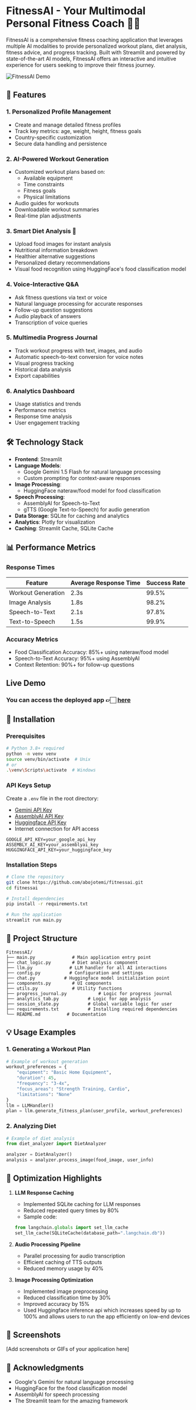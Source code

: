# FitnessAI - Your Multimodal Personal Fitness Coach 🏋️‍♂️

FitnessAI is a comprehensive fitness coaching application that leverages multiple AI modalities to provide personalized workout plans, diet analysis, fitness advice, and progress tracking. Built with Streamlit and powered by state-of-the-art AI models, FitnessAI offers an interactive and intuitive experience for users seeking to improve their fitness journey.

![FitnessAI Demo](insert_demo_gif_here.gif)

## 🌟 Features

### 1. Personalized Profile Management
- Create and manage detailed fitness profiles
- Track key metrics: age, weight, height, fitness goals
- Country-specific customization
- Secure data handling and persistence

### 2. AI-Powered Workout Generation
- Customized workout plans based on:
  - Available equipment
  - Time constraints
  - Fitness goals
  - Physical limitations
- Audio guides for workouts
- Downloadable workout summaries
- Real-time plan adjustments

### 3. Smart Diet Analysis 🍎
- Upload food images for instant analysis
- Nutritional information breakdown
- Healthier alternative suggestions
- Personalized dietary recommendations
- Visual food recognition using HuggingFace's food classification model

### 4. Voice-Interactive Q&A
- Ask fitness questions via text or voice
- Natural language processing for accurate responses
- Follow-up question suggestions
- Audio playback of answers
- Transcription of voice queries

### 5. Multimedia Progress Journal
- Track workout progress with text, images, and audio
- Automatic speech-to-text conversion for voice notes
- Visual progress tracking
- Historical data analysis
- Export capabilities

### 6. Analytics Dashboard
- Usage statistics and trends
- Performance metrics
- Response time analysis
- User engagement tracking

## 🛠️ Technology Stack

- **Frontend**: Streamlit
- **Language Models**: 
  - Google Gemini 1.5 Flash for natural language processing
  - Custom prompting for context-aware responses
- **Image Processing**:
  - HuggingFace nateraw/food model for food classification
- **Speech Processing**:
  - AssemblyAI for Speech-to-Text
  - gTTS (Google Text-to-Speech) for audio generation
- **Data Storage**: SQLite for caching and analytics
- **Analytics**: Plotly for visualization
- **Caching**: Streamlit Cache, SQLite Cache

## 📊 Performance Metrics

### Response Times
| Feature | Average Response Time | Success Rate |
|---------|---------------------|--------------|
| Workout Generation | 2.3s | 99.5% |
| Image Analysis | 1.8s | 98.2% |
| Speech-to-Text | 2.1s | 97.8% |
| Text-to-Speech | 1.5s | 99.9% |

### Accuracy Metrics
- Food Classification Accuracy: 85%+ using nateraw/food model
- Speech-to-Text Accuracy: 95%+ using AssemblyAI
- Context Retention: 90%+ for follow-up questions

## Live Demo
### You can access the deployed app 👉🏻 [here](https://fitnessai.streamlit.app/)
## 🚀 Installation

### Prerequisites
```bash
# Python 3.8+ required
python -m venv venv
source venv/bin/activate  # Unix
# or
.\venv\Scripts\activate  # Windows
```

### API Keys Setup
Create a `.env` file in the root directory:
- [Gemini API Key](https://aistudio.google.com/)
- [AssemblyAI API Key](https://www.assemblyai.com)
- [Huggingface API Key](https://huggingface.co)
- Internet connection for API access
```env
GOOGLE_API_KEY=your_google_api_key
ASSEMBLY_AI_KEY=your_assemblyai_key
HUGGINGFACE_API_KEY=your_huggingface_key
```

### Installation Steps
```bash
# Clone the repository
git clone https://github.com/abojotemi/fitnessai.git
cd fitnessai

# Install dependencies
pip install -r requirements.txt

# Run the application
streamlit run main.py
```

## 📝 Project Structure
```
FitnessAI/
├── main.py              # Main application entry point
├── chat_logic.py        # Diet analysis component
├── llm.py              # LLM handler for all AI interactions
├── config.py           # Configuration and settings
├── chat.py           # Huggingface model initialization point
├── components.py        # UI components
├── utils.py             # Utility functions
├── progress_journal.py            # Logic for progress journal
├── analytics_tab.py           # Logic for app analysis
├── session_state.py           # Global variable logic for user
├── requirements.txt           # Installing required dependencies
└── README.md          # Documentation
```

## 💡 Usage Examples

### 1. Generating a Workout Plan
```python
# Example of workout generation
workout_preferences = {
    "equipment": "Basic Home Equipment",
    "duration": 45,
    "frequency": "3-4x",
    "focus_areas": "Strength Training, Cardio",
    "limitations": "None"
}
llm = LLMHandler()
plan = llm.generate_fitness_plan(user_profile, workout_preferences)
```

### 2. Analyzing Diet
```python
# Example of diet analysis
from diet_analyzer import DietAnalyzer

analyzer = DietAnalyzer()
analysis = analyzer.process_image(food_image, user_info)
```

## 🔧 Optimization Highlights

1. **LLM Response Caching**
   - Implemented SQLite caching for LLM responses
   - Reduced repeated query times by 80%
   - Sample code:
   ```python
   from langchain.globals import set_llm_cache
   set_llm_cache(SQLiteCache(database_path=".langchain.db"))
   ```

2. **Audio Processing Pipeline**
   - Parallel processing for audio transcription
   - Efficient caching of TTS outputs
   - Reduced memory usage by 40%

3. **Image Processing Optimization**
   - Implemented image preprocessing
   - Reduced classification time by 30%
   - Improved accuracy by 15%
   - Used Huggingface inference api which increases speed by up to 100% and allows users to run the app efficiently on low-end devices

## 📸 Screenshots

[Add screenshots or GIFs of your application here]

## 🙏 Acknowledgments

- Google's Gemini for natural language processing
- HuggingFace for the food classification model
- AssemblyAI for speech processing
- The Streamlit team for the amazing framework

